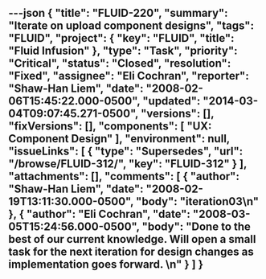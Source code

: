 ---json
{
  "title": "FLUID-220",
  "summary": "Iterate on upload component designs",
  "tags": "FLUID",
  "project": {
    "key": "FLUID",
    "title": "Fluid Infusion"
  },
  "type": "Task",
  "priority": "Critical",
  "status": "Closed",
  "resolution": "Fixed",
  "assignee": "Eli Cochran",
  "reporter": "Shaw-Han Liem",
  "date": "2008-02-06T15:45:22.000-0500",
  "updated": "2014-03-04T09:07:45.271-0500",
  "versions": [],
  "fixVersions": [],
  "components": [
    "UX: Component Design"
  ],
  "environment": null,
  "issueLinks": [
    {
      "type": "Supersedes",
      "url": "/browse/FLUID-312/",
      "key": "FLUID-312"
    }
  ],
  "attachments": [],
  "comments": [
    {
      "author": "Shaw-Han Liem",
      "date": "2008-02-19T13:11:30.000-0500",
      "body": "iteration03\n"
    },
    {
      "author": "Eli Cochran",
      "date": "2008-03-05T15:24:56.000-0500",
      "body": "Done to the best of our current knowledge. Will open a small task for the next iteration for design changes as implementation goes forward.&#x20;\n"
    }
  ]
}
---

        